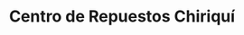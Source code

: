 ---
title: "Centro de Repuestos Chiriquí"
url: /david/centro-de-repuestos-chiriqui/
shop: piezas de automóviles
---